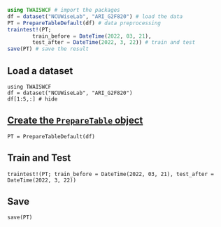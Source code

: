 ```julia
using TWAISWCF # import the packages
df = dataset("NCUWiseLab", "ARI_G2F820") # load the data
PT = PrepareTableDefault(df) # data preprocessing
traintest!(PT; 
        train_before = DateTime(2022, 03, 21), 
        test_after = DateTime(2022, 3, 22)) # train and test
save(PT) # save the result
```


## Load a dataset

```@example 1
using TWAISWCF
df = dataset("NCUWiseLab", "ARI_G2F820")
df[1:5,:] # hide
```


## [Create the `PrepareTable` object](@ref)

```@example 1
PT = PrepareTableDefault(df)
```

## Train and Test

```
traintest!(PT; train_before = DateTime(2022, 03, 21), test_after = DateTime(2022, 3, 22))
```


## Save

```@example 1
save(PT)
```
